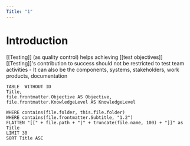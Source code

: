 ```yaml
---
Title: "1"
---
```

# Introduction
[[Testing]] (as quality control) helps achieving [[test objectives]]
[[Testing]]'s contribution to success should not be restricted to test team activities - It can also be the components, systems, stakeholders, work products, documentation
```dataview
TABLE  WITHOUT ID
Title,
file.frontmatter.Objective AS Objective,
file.frontmatter.KnowledgeLevel AS KnowledgeLevel

WHERE contains(file.folder, this.file.folder)
WHERE contains(file.frontmatter.Subtitle, "1.2")
FLATTEN "[[" + file.path + "|" + truncate(file.name, 100) + "]]" as Title 
LIMIT 30
SORT Title ASC
```
